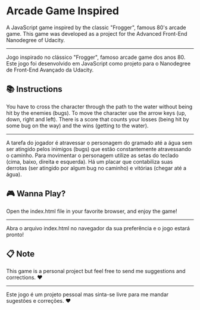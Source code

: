 # Arcade Game Inspired

A JavaScript game inspired by the classic "Frogger", famous 80's arcade game. This game was developed as a project for the Advanced Front-End Nanodegree of Udacity.

-----

Jogo inspirado no clássico "Frogger", famoso arcade game dos anos 80. Este jogo foi desenvolvido em JavaScript
como projeto para o Nanodegree de Front-End Avançado da Udacity.

##  :books: Instructions

You have to cross the character through the path to the water without being hit by the enemies (bugs). To move the character use the arrow keys (up, down, right and left). There is a score that counts your losses (being hit by some bug on the way) and the wins (getting to the water).

-----

A tarefa do jogador é atravessar o personagem do gramado até a água sem ser atingido pelos inimigos (bugs)
que estão constantemente atravessando o caminho.
Para movimentar o personagem utilize as setas do teclado (cima, baixo, direita e esquerda).
Há um placar que contabiliza suas derrotas (ser atingido por algum bug no caminho) e vitórias (chegar até a água).

## :video_game: Wanna Play?

Open the index.html file in your favorite browser, and enjoy the game!

-----

Abra o arquivo index.html no navegador da sua preferência e o jogo estará pronto!


## :clipboard: Note

This game is a personal project but feel free to send me suggestions and corrections. :hearts:

-----

Este jogo é um projeto pessoal mas sinta-se livre para me mandar sugestões e correções. :hearts:

